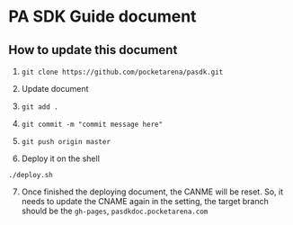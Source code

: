 # PA SDK Guide document

## How to update this document

1. `git clone https://github.com/pocketarena/pasdk.git`

2. Update document

3. `git add .`

4. `git commit -m "commit message here"`

5. `git push origin master`

6. Deploy it on the shell
```shell
./deploy.sh
```

7. Once finished the deploying document, the CANME will be reset. So, it needs to update the CNAME again in the setting, the target branch should be the `gh-pages`, `pasdkdoc.pocketarena.com`
